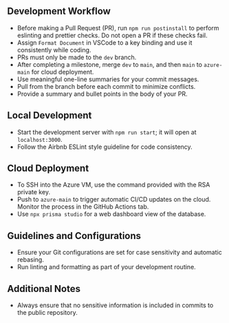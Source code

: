 ## Development Workflow

- Before making a Pull Request (PR), run `npm run postinstall` to perform eslinting and prettier checks. Do not open a PR if these checks fail.
- Assign `Format Document` in VSCode to a key binding and use it consistently while coding.
- PRs must only be made to the `dev` branch.
- After completing a milestone, merge `dev` to `main`, and then `main` to `azure-main` for cloud deployment.
- Use meaningful one-line summaries for your commit messages.
- Pull from the branch before each commit to minimize conflicts.
- Provide a summary and bullet points in the body of your PR.

## Local Development

- Start the development server with `npm run start`; it will open at `localhost:3000`.
- Follow the Airbnb ESLint style guideline for code consistency.

## Cloud Deployment

- To SSH into the Azure VM, use the command provided with the RSA private key.
- Push to `azure-main` to trigger automatic CI/CD updates on the cloud. Monitor the process in the GitHub Actions tab.
- Use `npx prisma studio` for a web dashboard view of the database.

## Guidelines and Configurations

- Ensure your Git configurations are set for case sensitivity and automatic rebasing.
- Run linting and formatting as part of your development routine.

## Additional Notes

- Always ensure that no sensitive information is included in commits to the public repository.
